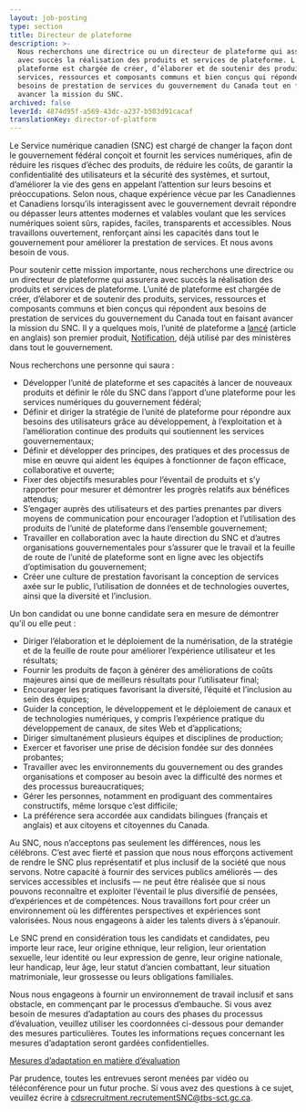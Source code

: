 ```yaml
---
layout: job-posting
type: section
title: Directeur de plateforme
description: >-
  Nous recherchons une directrice ou un directeur de plateforme qui assurera
  avec succès la réalisation des produits et services de plateforme. L’unité de
  plateforme est chargée de créer, d’élaborer et de soutenir des produits,
  services, ressources et composants communs et bien conçus qui répondent aux
  besoins de prestation de services du gouvernement du Canada tout en faisant
  avancer la mission du SNC.
archived: false
leverId: 4874d95f-a569-43dc-a237-b503d91cacaf
translationKey: director-of-platform
---
```

Le Service numérique canadien (SNC) est chargé de changer la façon dont le gouvernement fédéral conçoit et fournit les services numériques, afin de réduire les risques d’échec des produits, de réduire les coûts, de garantir la confidentialité des utilisateurs et la sécurité des systèmes, et surtout, d’améliorer la vie des gens en appelant l’attention sur leurs besoins et préoccupations. Selon nous, chaque expérience vécue par les Canadiennes et Canadiens lorsqu’ils interagissent avec le gouvernement devrait répondre ou dépasser leurs attentes modernes et valables voulant que les services numériques soient sûrs, rapides, faciles, transparents et accessibles. Nous travaillons ouvertement, renforçant ainsi les capacités dans tout le gouvernement pour améliorer la prestation de services. Et nous avons besoin de vous.

Pour soutenir cette mission importante, nous recherchons une directrice ou un directeur de plateforme qui assurera avec succès la réalisation des produits et services de plateforme. L’unité de plateforme est chargée de créer, d’élaborer et de soutenir des produits, services, ressources et composants communs et bien conçus qui répondent aux besoins de prestation de services du gouvernement du Canada tout en faisant avancer la mission du SNC. Il y a quelques mois, l’unité de plateforme a [lancé](https://nationalpost.com/pmn/news-pmn/canada-news-pmn/youve-got-mail-feds-test-new-e-notification-service-to-save-cash-time) (article en anglais) son premier produit, [Notification](https://notification.alpha.canada.ca/), déjà utilisé par des ministères dans tout le gouvernement.

Nous recherchons une personne qui saura :

* Développer l’unité de plateforme et ses capacités à lancer de nouveaux produits et définir le rôle du SNC dans l’apport d’une plateforme pour les services numériques du gouvernement fédéral;
* Définir et diriger la stratégie de l’unité de plateforme pour répondre aux besoins des utilisateurs grâce au développement, à l’exploitation et à l’amélioration continue des produits qui soutiennent les services gouvernementaux;
* Définir et développer des principes, des pratiques et des processus de mise en œuvre qui aident les équipes à fonctionner de façon efficace, collaborative et ouverte;
* Fixer des objectifs mesurables pour l’éventail de produits et s’y rapporter pour mesurer et démontrer les progrès relatifs aux bénéfices attendus;
* S’engager auprès des utilisateurs et des parties prenantes par divers moyens de communication pour encourager l’adoption et l’utilisation des produits de l’unité de plateforme dans l’ensemble gouvernement;
* Travailler en collaboration avec la haute direction du SNC et d’autres organisations gouvernementales pour s’assurer que le travail et la feuille de route de l’unité de plateforme sont en ligne avec les objectifs d’optimisation du gouvernement;
* Créer une culture de prestation favorisant la conception de services axée sur le public, l’utilisation de données et de technologies ouvertes, ainsi que la diversité et l’inclusion.

Un bon candidat ou une bonne candidate sera en mesure de démontrer qu’il ou elle peut :

* Diriger l’élaboration et le déploiement de la numérisation, de la stratégie et de la feuille de route pour améliorer l’expérience utilisateur et les résultats;
* Fournir les produits de façon à générer des améliorations de coûts majeures ainsi que de meilleurs résultats pour l’utilisateur final;
* Encourager les pratiques favorisant la diversité, l’équité et l’inclusion au sein des équipes;
* Guider la conception, le développement et le déploiement de canaux et de technologies numériques, y compris l’expérience pratique du développement de canaux, de sites Web et d’applications;
* Diriger simultanément plusieurs équipes et disciplines de production;
* Exercer et favoriser une prise de décision fondée sur des données probantes;
* Travailler avec les environnements du gouvernement ou des grandes organisations et composer au besoin avec la difficulté des normes et des processus bureaucratiques;
* Gérer les personnes, notamment en prodiguant des commentaires constructifs, même lorsque c’est difficile;
* La préférence sera accordée aux candidats bilingues (français et anglais) et aux citoyens et citoyennes du Canada.

Au SNC, nous n’acceptons pas seulement les différences, nous les célébrons. C’est avec fierté et passion que nous nous efforçons activement de rendre le SNC plus représentatif et plus inclusif de la société que nous servons. Notre capacité à fournir des services publics améliorés — des services accessibles et inclusifs — ne peut être réalisée que si nous pouvons reconnaître et exploiter l’éventail le plus diversifié de pensées, d’expériences et de compétences. Nous travaillons fort pour créer un environnement où les différentes perspectives et expériences sont valorisées. Nous nous engageons à aider les talents divers à s’épanouir.

Le SNC prend en considération tous les candidats et candidates, peu importe leur race, leur origine ethnique, leur religion, leur orientation sexuelle, leur identité ou leur expression de genre, leur origine nationale, leur handicap, leur âge, leur statut d’ancien combattant, leur situation matrimoniale, leur grossesse ou leurs obligations familiales. 

Nous nous engageons à fournir un environnement de travail inclusif et sans obstacle, en commençant par le processus d’embauche. Si vous avez besoin de mesures d’adaptation au cours des phases du processus d’évaluation, veuillez utiliser les coordonnées ci-dessous pour demander des mesures particulières. Toutes les informations reçues concernant les mesures d’adaptation seront gardées confidentielles.

[Mesures d’adaptation en matière d’évaluation](https://www.canada.ca/fr/commission-fonction-publique/services/mesures-d-adaptation-matiere-evaluation.html)

Par prudence, toutes les entrevues seront menées par vidéo ou téléconférence pour un futur proche. Si vous avez des questions à ce sujet, veuillez écrire à [cdsrecruitment.recrutementSNC@tbs-sct.gc.ca](mailto:mailto:cdsrecruitment.recrutementSNC@tbs-sct.gc.ca).
